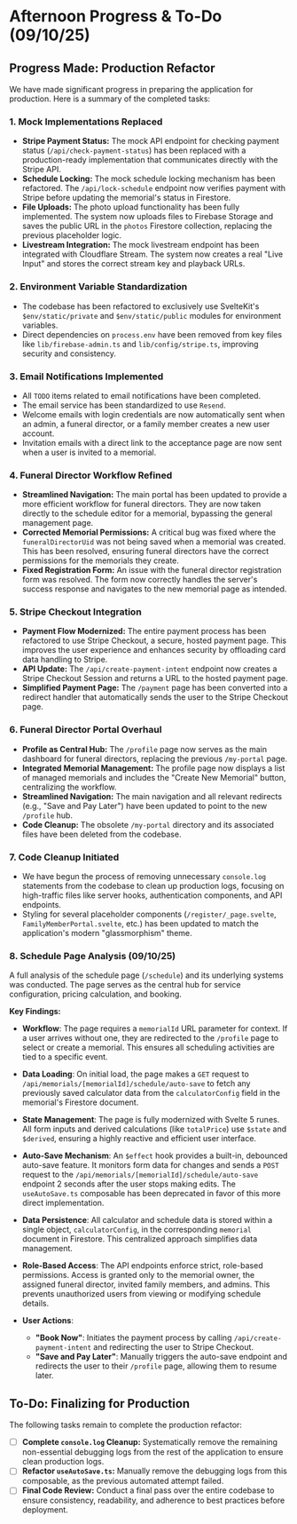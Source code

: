 # Afternoon Progress & To-Do (09/10/25)

## Progress Made: Production Refactor

We have made significant progress in preparing the application for production. Here is a summary of the completed tasks:

### 1. Mock Implementations Replaced
-   **Stripe Payment Status:** The mock API endpoint for checking payment status (`/api/check-payment-status`) has been replaced with a production-ready implementation that communicates directly with the Stripe API.
-   **Schedule Locking:** The mock schedule locking mechanism has been refactored. The `/api/lock-schedule` endpoint now verifies payment with Stripe before updating the memorial's status in Firestore.
-   **File Uploads:** The photo upload functionality has been fully implemented. The system now uploads files to Firebase Storage and saves the public URL in the `photos` Firestore collection, replacing the previous placeholder logic.
-   **Livestream Integration:** The mock livestream endpoint has been integrated with Cloudflare Stream. The system now creates a real "Live Input" and stores the correct stream key and playback URLs.

### 2. Environment Variable Standardization
-   The codebase has been refactored to exclusively use SvelteKit's `$env/static/private` and `$env/static/public` modules for environment variables.
-   Direct dependencies on `process.env` have been removed from key files like `lib/firebase-admin.ts` and `lib/config/stripe.ts`, improving security and consistency.

### 3. Email Notifications Implemented
-   All `TODO` items related to email notifications have been completed.
-   The email service has been standardized to use `Resend`.
-   Welcome emails with login credentials are now automatically sent when an admin, a funeral director, or a family member creates a new user account.
-   Invitation emails with a direct link to the acceptance page are now sent when a user is invited to a memorial.

### 4. Funeral Director Workflow Refined
-   **Streamlined Navigation:** The main portal has been updated to provide a more efficient workflow for funeral directors. They are now taken directly to the schedule editor for a memorial, bypassing the general management page.
-   **Corrected Memorial Permissions:** A critical bug was fixed where the `funeralDirectorUid` was not being saved when a memorial was created. This has been resolved, ensuring funeral directors have the correct permissions for the memorials they create.
-   **Fixed Registration Form:** An issue with the funeral director registration form was resolved. The form now correctly handles the server's success response and navigates to the new memorial page as intended.

### 5. Stripe Checkout Integration
-   **Payment Flow Modernized:** The entire payment process has been refactored to use Stripe Checkout, a secure, hosted payment page. This improves the user experience and enhances security by offloading card data handling to Stripe.
-   **API Update:** The `/api/create-payment-intent` endpoint now creates a Stripe Checkout Session and returns a URL to the hosted payment page.
-   **Simplified Payment Page:** The `/payment` page has been converted into a redirect handler that automatically sends the user to the Stripe Checkout page.

### 6. Funeral Director Portal Overhaul
-   **Profile as Central Hub:** The `/profile` page now serves as the main dashboard for funeral directors, replacing the previous `/my-portal` page.
-   **Integrated Memorial Management:** The profile page now displays a list of managed memorials and includes the "Create New Memorial" button, centralizing the workflow.
-   **Streamlined Navigation:** The main navigation and all relevant redirects (e.g., "Save and Pay Later") have been updated to point to the new `/profile` hub.
-   **Code Cleanup:** The obsolete `/my-portal` directory and its associated files have been deleted from the codebase.

### 7. Code Cleanup Initiated
-   We have begun the process of removing unnecessary `console.log` statements from the codebase to clean up production logs, focusing on high-traffic files like server hooks, authentication components, and API endpoints.
-   Styling for several placeholder components (`/register/_page.svelte`, `FamilyMemberPortal.svelte`, etc.) has been updated to match the application's modern "glassmorphism" theme.

### 8. Schedule Page Analysis (09/10/25)

A full analysis of the schedule page (`/schedule`) and its underlying systems was conducted. The page serves as the central hub for service configuration, pricing calculation, and booking.

**Key Findings:**

-   **Workflow**: The page requires a `memorialId` URL parameter for context. If a user arrives without one, they are redirected to the `/profile` page to select or create a memorial. This ensures all scheduling activities are tied to a specific event.

-   **Data Loading**: On initial load, the page makes a `GET` request to `/api/memorials/[memorialId]/schedule/auto-save` to fetch any previously saved calculator data from the `calculatorConfig` field in the memorial's Firestore document.

-   **State Management**: The page is fully modernized with Svelte 5 runes. All form inputs and derived calculations (like `totalPrice`) use `$state` and `$derived`, ensuring a highly reactive and efficient user interface.

-   **Auto-Save Mechanism**: An `$effect` hook provides a built-in, debounced auto-save feature. It monitors form data for changes and sends a `POST` request to the `/api/memorials/[memorialId]/schedule/auto-save` endpoint 2 seconds after the user stops making edits. The `useAutoSave.ts` composable has been deprecated in favor of this more direct implementation.

-   **Data Persistence**: All calculator and schedule data is stored within a single object, `calculatorConfig`, in the corresponding `memorial` document in Firestore. This centralized approach simplifies data management.

-   **Role-Based Access**: The API endpoints enforce strict, role-based permissions. Access is granted only to the memorial owner, the assigned funeral director, invited family members, and admins. This prevents unauthorized users from viewing or modifying schedule details.

-   **User Actions**:
    -   **"Book Now"**: Initiates the payment process by calling `/api/create-payment-intent` and redirecting the user to Stripe Checkout.
    -   **"Save and Pay Later"**: Manually triggers the auto-save endpoint and redirects the user to their `/profile` page, allowing them to resume later.

## To-Do: Finalizing for Production

The following tasks remain to complete the production refactor:

-   [ ] **Complete `console.log` Cleanup:** Systematically remove the remaining non-essential debugging logs from the rest of the application to ensure clean production logs.
-   [ ] **Refactor `useAutoSave.ts`:** Manually remove the debugging logs from this composable, as the previous automated attempt failed.
-   [ ] **Final Code Review:** Conduct a final pass over the entire codebase to ensure consistency, readability, and adherence to best practices before deployment.
